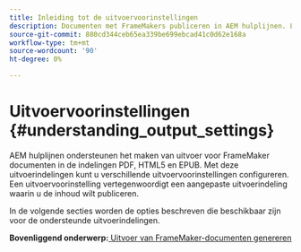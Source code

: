 ```yaml
---
title: Inleiding tot de uitvoervoorinstellingen
description: Documenten met FrameMakers publiceren in AEM hulplijnen. Leer hoe u uitvoer voor FrameMaker documenten kunt genereren in de indelingen PDF, HTML5 en EPUB.
source-git-commit: 880cd344ceb65ea339be699ebcad41c0d62e168a
workflow-type: tm+mt
source-wordcount: '90'
ht-degree: 0%

---
```


# Uitvoervoorinstellingen {#understanding_output_settings}

AEM hulplijnen ondersteunen het maken van uitvoer voor FrameMaker documenten in de indelingen PDF, HTML5 en EPUB. Met deze uitvoerindelingen kunt u verschillende uitvoervoorinstellingen configureren. Een uitvoervoorinstelling vertegenwoordigt een aangepaste uitvoerindeling waarin u de inhoud wilt publiceren.

In de volgende secties worden de opties beschreven die beschikbaar zijn voor de ondersteunde uitvoerindelingen.

**Bovenliggend onderwerp:**[ Uitvoer van FrameMaker-documenten genereren](fm-output-generatation.md)
